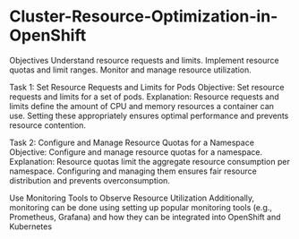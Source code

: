 # Cluster-Resource-Optimization-in-OpenShift
Objectives
Understand resource requests and limits.
Implement resource quotas and limit ranges.
Monitor and manage resource utilization.

Task 1: Set Resource Requests and Limits for Pods
Objective: Set resource requests and limits for a set of pods.
Explanation: Resource requests and limits define the amount of CPU and memory resources a container can use. Setting these appropriately ensures optimal performance and prevents resource contention.

Task 2: Configure and Manage Resource Quotas for a Namespace
Objective: Configure and manage resource quotas for a namespace.
Explanation: Resource quotas limit the aggregate resource consumption per namespace. Configuring and managing them ensures fair resource distribution and prevents overconsumption.

Use Monitoring Tools to Observe Resource Utilization
Additionally, monitoring can be done using setting up popular monitoring tools (e.g., Prometheus, Grafana) and how they can be integrated into OpenShift and Kubernetes
